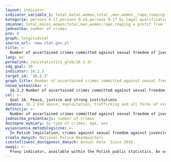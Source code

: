 ```yaml
---
layout: indicator
indicator_variable_1: total,males,women,total_,men,women_,rape,reaping a profit from the another person's prostitution,sexual abuse of juvenile,sexual reliance abuse
kategorie: persons 0-17,persons 0-14,persons 0-17 by legal qualification
zmienne: total,males,women;total,men,women;rape,reaping a profit from the another person's prostitution,sexual abuse of juvenile,sexual reliance abuse
jednostka: number of crimes
pre: 0
graph: longitudinal
source_url: 'www.stat.gov.pl'
title: >-
  Number of ascertained crimes committed against sexual freedom of juveniles
lang: en
permalink: /en/statistics_glob/16-2-3/
sdg_goal: 16
indicator: 16.2.3
target_id: '16.2.3'
graph_title: Number of ascertained crimes committed against sexual freedom of juveniles
nazwa_wskaznika: >-
  16.2.3 Number of ascertained crimes committed against sexual freedom of juveniles
cel: >-
  Goal 16. Peace, justice and strong institutions
zadanie: 16.2 End abuse, exploitation, trafficking and all forms of violence against and torture of children
definicja: >-
  Number of ascertained crimes committed against sexual freedom of juveniles (i.e. persons under 18 / according to the unit registered proceedings).
jednostka_prezentacji: number of crimes
dostepne_wymiary: by type of crimes, age, sex
wyjasnienia_metodologiczne: >-
  In Polish legislation, crimes against sexual freedom against juveniles (i.e. persons under 18) include the following: rape (Art. 197 of the Criminal Code) - is to bring violence, the threat of unlawful people deceiving another person into sexual relations, sexual reliance abuse (Art. 199 of the Criminal Code) - is to bring another person through abuse of a relationship of dependence or using a critical situation, sexual relations or other sexual activity, sexual abuse of juvenile (Art. 200 of the Criminal Code) - bringing a juvenile below the age of 15 into having sexual relations or admitting to such person another sexual activity, reaping a profit from the another person's prostitution (Art. 204 of the Criminal Code) - gaining financial advantage, inducing another person to prostitute or facilitate it.
zrodlo_danych: National Police Headquarters
czestotliwosc_dostępnosc_danych: Annual data  Since 2016.
uwagi: >-
  Proxy indicator, available within the Polish public statistics. An original indicator, adopted by the UN for monitoring target 16.2 of the 2030 Agenda is 16.2.3 Proportion of young women and men aged 18- 29 years who experienced sexual violence by age 18.
---
```


